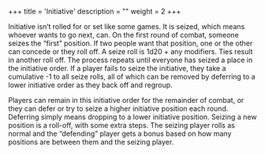 +++
title = 'Initiative'
description = ""
weight = 2
+++

Initiative isn’t rolled for or set like some games. It is seized, which means whoever wants to go next, can. On the first round of combat, someone seizes the “first” position. If two people want that position, one or the other can concede or they roll off. A seize roll is 1d20 + any modifiers. Ties result in another roll off. The process repeats until everyone has seized a place in the initiative order. If a player fails to seize the initiative, they take a cumulative -1 to all seize rolls, all of which can be removed by deferring to a lower initiative order as they back off and regroup.

Players can remain in this initiative order for the remainder of combat, or they can defer or try to seize a higher initiative position each round. Deferring simply means dropping to a lower initiative position. Seizing a new position is a roll-off, with some extra steps. The seizing player rolls as normal and the “defending” player gets a bonus based on how many positions are between them and the seizing player.
